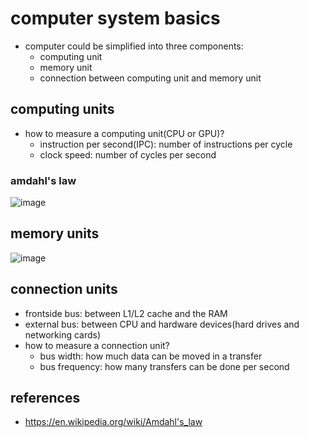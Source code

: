 # computer system basics

* computer could be simplified into three components:
    * computing unit
    * memory unit
    * connection between computing unit and memory unit

## computing units
* how to measure a computing unit(CPU or GPU)?
    * instruction per second(IPC): number of instructions per cycle
    * clock speed: number of cycles per second


### amdahl's law
![image](https://user-images.githubusercontent.com/35479537/215762376-6df80be2-ffec-4f6e-a371-cede29ad5833.png)


## memory units
![image](https://user-images.githubusercontent.com/35479537/215766201-0e936e50-a9d3-4bee-b862-14c116713885.png)


## connection units
* frontside bus: between L1/L2 cache and the RAM
* external bus: between CPU and hardware devices(hard drives and networking cards)
* how to measure a connection unit?
    * bus width: how much data can be moved in a transfer
    * bus frequency: how many transfers can be done per second

## references
* https://en.wikipedia.org/wiki/Amdahl's_law
